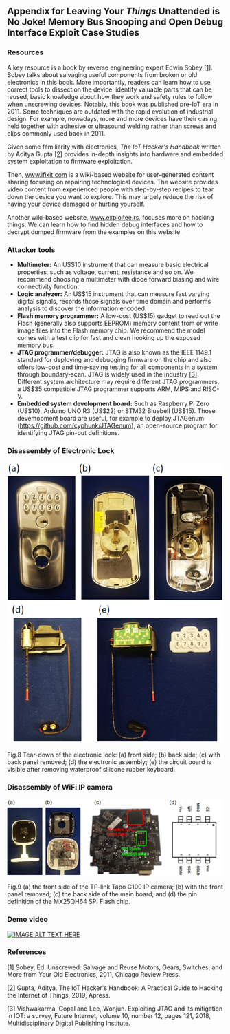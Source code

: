 ## Appendix for Leaving Your *Things* Unattended is No Joke! Memory Bus Snooping and Open Debug Interface Exploit Case Studies

### Resources
A key resource is a book by reverse engineering expert Edwin Sobey [[1]](#1). Sobey talks about salvaging useful components from broken or old electronics in this book. More importantly, readers can learn how to use correct tools to dissection the device, identify valuable parts that can be reused, basic knowledge about how they work and safety rules to follow when unscrewing devices. Notably, this book was published pre-IoT era in 2011. Some techniques are outdated with the rapid evolution of industrial design. For example, nowadays, more and more devices have their casing held together with adhesive or ultrasound welding rather than screws and clips commonly used back in 2011.

Given some familiarity with electronics, *The IoT Hacker's Handbook* written by Aditya Gupta [[2]](#1) provides in-depth insights into hardware and embedded system exploitation to firmware exploitation.

Then, www.ifixit.com is a wiki-based website for user-generated content sharing focusing on repairing technological devices. The website provides video content from experienced people with step-by-step recipes to tear down the device you want to explore. This may largely reduce the risk of having your device damaged or hurting yourself.

Another wiki-based website, www.exploitee.rs, focuses more on hacking things. We can learn how to find hidden debug interfaces and how to decrypt dumped firmware from the examples on this website.

### Attacker tools
* **Multimeter:** An US\$10 instrument that can measure basic electrical properties, such as voltage, current, resistance and so on. We recommend choosing a multimeter with diode forward biasing and wire connectivity function.
* **Logic analyzer:** An US\$15 instrument that can measure fast varying digital signals, records those signals over time domain and performs analysis to discover the information encoded.
* **Flash memory programmer:** A low-cost (US\$15) gadget to read out the Flash (generally also supports EEPROM) memory content from or write image files into the Flash memory chip. We recommend the model comes with a test clip for fast and clean hooking up the exposed memory bus.
* **JTAG programmer/debugger:** JTAG is also known as the IEEE 1149.1 standard for deploying and debugging firmware on the chip and also offers low-cost and time-saving testing for all components in a system through boundary-scan. JTAG is widely used in the industry [[3]](#1). Different system architecture may require different JTAG programmers, a US\$35 compatible JTAG programmer supports ARM, MIPS and RISC-V.
* **Embedded system development board:** Such as Raspberry Pi Zero (US\$10), Arduino UNO R3 (US\$22) or STM32 Bluebell (US\$15). Those devemopment board are useful, for example to deploy JTAGenum (https://github.com/cyphunk/JTAGenum), an open-source program for identifying JTAG pin-out definitions.

### Disassembly of Electronic Lock
<p align = "center"><img src = "./pictures/Lock_teardown.png"></p>
<p align = "left"> Fig.8 Tear-down of the electronic lock: (a) front side; (b) back side; (c) with back panel removed; (d) the electronic assembly; (e) the circuit board is visible after removing waterproof silicone rubber keyboard. </p>

### Disassembly of WiFi IP camera
<p align = "center"><img src = "./pictures/TapoC100_camera.png"></p>
<p align = "left"> Fig.9 (a) the front side of the TP-link Tapo C100 IP camera; (b) with the front panel removed; (c) the back side of the main board; and (d) the pin definition of the MX25QH64 SPI Flash chip. </p>

### Demo video
[![IMAGE ALT TEXT HERE](https://img.youtube.com/vi/m7ZcDeiTHVQ/0.jpg)](https://www.youtube.com/watch?v=m7ZcDeiTHVQ)

### References
<a id="1">[1]</a> 
Sobey, Ed. 
Unscrewed: Salvage and Reuse Motors, Gears, Switches, and More from Your Old Electronics,
2011,
Chicago Review Press.

<a id="2">[2]</a> 
Gupta, Aditya.
The IoT Hacker's Handbook: A Practical Guide to Hacking the Internet of Things,
2019,
Apress.

<a id="3">[3]</a> 
Vishwakarma, Gopal and Lee, Wonjun.
Exploiting JTAG and its mitigation in IOT: a survey,
Future Internet,
volume 10, number 12, pages 121, 2018,
Multidisciplinary Digital Publishing Institute.
